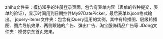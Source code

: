 zhihu文件夹：模仿知乎的注册登录页面，包含有表单内容（表单的各种提交，表单的验证），显示时间用到日期控件My97DatePicker，最后表单以json格式输出。
jquery-items文件夹：包含有jQuery运用的实例，其中有轮播图、层级轮播图、图片导航效果、两侧跟随的广告、弹出广告、淘宝服饰精品广告等
JDong文件夹：模仿京东首页效果。
